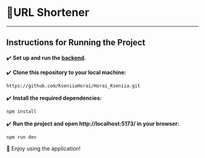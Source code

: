 # **🔗URL Shortener**

---

## **Instructions for Running the Project**

✔️ **Set up and run the [backend](https://github.com/KPI-FICT-FrontEnd/shortener?tab=readme-ov-file#%D1%88%D0%B2%D0%B8%D0%B4%D0%BA%D0%B8%D0%B9-%D0%B7%D0%B0%D0%BF%D1%83%D1%81%D0%BA).**

✔️ **Clone this repository to your local machine:**  
  ```bash
https://github.com/KseniiaHorai/Horai_Kseniia.git
  ```     
✔️ **Install the required dependencies:** 
  ```bash
  npm install
  ```

✔️ **Run the project and open http://localhost:5173/ in your browser:** 
  ```bash
  npm run dev
  ```

🚀 Enjoy using the application!
